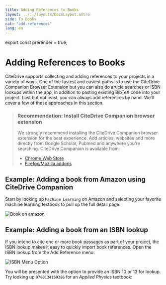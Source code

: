 ```yaml
---
title: Adding References to Books
layout: ../../layouts/DocsLayout.astro
side: To Books
cat: "add-references"
lang: en
---
```

export const prerender = true;

# Adding References to Books

CiteDrive supports collecting and adding references to your projects in a variety of ways. One of the fastest and easiest paths is to use the CiteDrive Companion Browser Extension but you can also do article searches or ISBN lookups within the app, in addition to pasting existing BibTeX code into your project. Last but not least, you can always add references by hand. We’ll cover a few of these approaches in this section.

> ### Recommendation: Install CiteDrive Companion browser extension
>
> We strongly recommend installing the CiteDrive Companion browser extension for the best experience. Add articles, websites and more directly from Google Scholar, Pubmed and anywhere you're searching. CiteDrive Companion is available from:
> * [Chrome Web Store](https://chrome.google.com/webstore/detail/citedrive-companion/gmmonfphegngpcbcapfbgembkjeookik)
> * [Firefox/Mozilla addons](https://addons.mozilla.org/af/firefox/addon/citedrive-companion/)

## Example: Adding a book from Amazon using CiteDrive Companion

Start by looking up `Machine Learning` on Amazon and selecting your favorite machine learning textbook to pull up the full detail page:

![Book on amazon]('../assets/from-amazon-detail.png)

## Example: Adding a book from an ISBN lookup

If you intend to cite one or more book passages as part of your project, the ISBN lookup makes it easy to quickly import book references. Open the ISBN lookup from the Add Reference menu:

![ISBN Menu Option](/assets/isbn-lookup-menu.png)

You will be presented with the option to provide an ISBN 10 or 13 for lookup. Try looking up `9780134159386` for an *Applied Physics* textbook:
